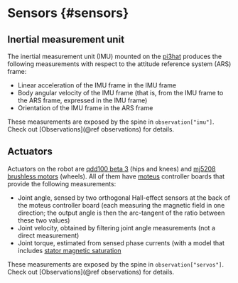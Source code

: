 # Sensors {#sensors}

## Inertial measurement unit

The inertial measurement unit (IMU) mounted on the [pi3hat](https://mjbots.com/products/mjbots-pi3hat-r4-5) produces the following measurements with respect to the attitude reference system (ARS) frame:

- Linear acceleration of the IMU frame in the IMU frame
- Body angular velocity of the IMU frame (that is, from the IMU frame to the ARS frame, expressed in the IMU frame)
- Orientation of the IMU frame in the ARS frame

These measurements are exposed by the spine in ``observation["imu"]``. Check out [Observations](@ref observations) for details.

## Actuators

Actuators on the robot are [qdd100 beta 3](https://mjbots.com/products/qdd100-beta-3) (hips and knees) and [mj5208 brushless motors](https://mjbots.com/products/mj5208) (wheels). All of them have [moteus](https://mjbots.com/products/moteus-r4-11) controller boards that provide the following measurements:

- Joint angle, sensed by two orthogonal Hall-effect sensors at the back of the moteus controller board (each measuring the magnetic field in one direction; the output angle is then the arc-tangent of the ratio between these two values)
- Joint velocity, obtained by filtering joint angle measurements (not a direct measurement)
- Joint torque, estimated from sensed phase currents (with a model that includes [stator magnetic saturation](https://jpieper.com/2020/07/31/dealing-with-stator-magnetic-saturation/)

These measurements are exposed by the spine in ``observation["servos"]``. Check out [Observations](@ref observations) for details.
